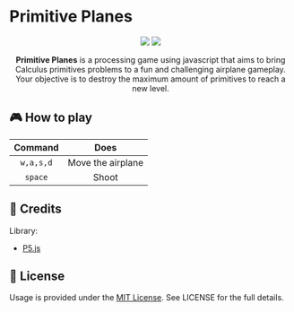 # Primitive Planes

<p align="center"> 
<a href="https://p5js.org/"><img src="https://forthebadge.com/images/badges/made-with-javascript.svg"></a>
<a href="https://newmankr.github.io/PrimitivePlanes/"><img src="https://forthebadge.com/images/badges/check-it-out.svg"></a>
</p>

<p align="center">
  <strong>Primitive Planes</strong> is a processing game using javascript that aims to bring Calculus primitives problems to a fun and challenging airplane gameplay. Your objective is to destroy the maximum amount of primitives to reach a new level. 
</p>

## 🎮 How to play

Command| Does
:-----:|:-----:
`w,a,s,d`|Move the airplane
`space`|Shoot

## 📌 Credits

Library:

* [P5.js](https://p5js.org/)

## 📜 License
Usage is provided under the [MIT License](http://http//opensource.org/licenses/mit-license.php). See LICENSE for the full details.
